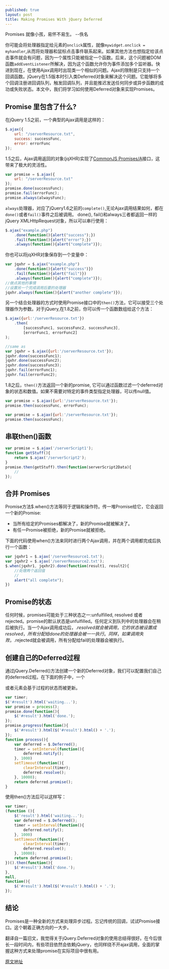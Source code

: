 ```yaml
---
published: true
layout: post
title: Making Promises With jQuery Deferred
---
```


Promises 就像小孩，易怀不易生。 --佚名

你可能会将处理器指定给元素的`onclick`属性，就像`mywidget.onclick = myhandler`,从而将处理器和鼠标点击事件联系起来。如果其他方法也想指定给该点击事件就会有问题，因为一个属性只能被指定一个函数。后来，这个问题被DOM函数`addEventListener`所解决，因为这个函数允许你为事件添加多个监听器。快进到现在，在使用Ajax调用时出现类一个相似的问题。Ajax的限制是只支持一个回调函数。jQuery在1.5版本时引入类Deferred对象来解决这个问题。它能够将多个回调注册进回调队列，触发回调队列，并且能推迟发送任何同步或异步函数的成功或失败状态。本文中，我们将学习如何使用Deferred对象来实现Promises。

## Promise 里包含了什么?
在jQuery 1.5之前，一个典型的Ajax调用是这样的：

```javascript
$.ajax({
    url: "/serverResource.txt",
    success: successFunc,
    error: errorFunc
});
```

1.5之后，Ajax调用返回的对象(jqXHR)实现了[CommonJS Promises/A](http://wiki.commonjs.org/wiki/Promises/A)接口，这带来了极大的灵活性。

```javascript
var promise = $.ajax({
    url: "/serverResource.txt"
});
promise.done(successFunc);
promise.fail(errorFunc);
promise.always(alwaysFunc);
```

`always`处理器，对应了jQuery1.6之前的`complete()`,无论Ajax调用结果如何，都在`done()`或者`fail()`事件之后被调用。
done(), fail()和always三者都返回一样的jQuery XMLHttpRequest对象，所以可以串行使用：

```javascript
$.ajax("example.php")
    .done(function(){alert("success");})
    .fail(function(){alert("error");})
    .always(function(){alert("complete")});
```

你也可以将jqXHR对象保存到一个变量中：

```javascript
var jqxhr = $.ajax("example.php")
    .done(function(){alert("success")})
    .fail(function(){alert("fail")})
    .always(function(){alert("complete")});
//做点其他的事情
//设置另一个完成调用后要的处理器
jqxhr.always(function(){alert("another complete")});
```

另一个结合处理器的方式时使用Promise接口中的`then()`方法，它可以接受三个处理器作为参数。对于jQuery,在1.8之前，你可以传一个函数数组给这个方法：

```javascript
$.ajax({url:'/serverResource.txt'})
    .then(
        [successFunc1, successFunc2, successFunc3],
        [errorFunc1, errorFunc2]
);

//same as
var jqxhr = $.ajax({url:'/serverResource.txt'});
jqxhr.done(successFunc1);
jqxhr.done(successFunc2);
jqxhr.done(successFunc3);
jqxhr.fail(errorFunc1);
jqxhr.fail(errorFunc2);
```

1.8之后，`then()`方法返回一个新的promise, 它可以通过函数过滤一个deferred对象的状态和数值。如果不需要对特定的事件类型指定处理器，可以传null值。

```javascript
var promise = $.ajax({url:'/serverResource.txt'});
promise.then(successFunc, errorFunc);

var promise = $.ajax({url:'/serverResource.txt'});
promise.then(successFunc);
```


## 串联then()函数

```javascript
var promise = $.ajax('/serverScript1');
function getStuff(){
    return $.ajax('/serverScript2');
}
promise.then(getStuff).then(function(serverScript2Data){
    // 
});
```

## 合并 Promises
Promise方法$.when()方法等同于逻辑和操作符。传一堆Promise给它，它会返回一个新的Promise:
- 当所有给定的Promises都解决了，新的Promise就被解决了。
- 有任一Promise被拒绝，新的Promise就被拒绝。

下面的代码使用when()方法来同时进行两个Ajax调用，并在两个调用都完成后执行一个函数：

```javascript
var jqxhr1 = $.ajax('/serverResource1.txt');
var jqxhr2 = $.ajax('/serverResource2.txt');
$.when(jqxhr1, jqxhr2).done(function(result1, result2){
    //处理两个返回值
    //
    alert("all complete");
})
```


## Promise的状态
任何时候，promises可能处于三种状态之一:unfulfilled, resolved 或者rejected。promise的默认状态是unfulfilled。任何定义到队列中的处理器会在稍后被执行。当一个Ajax调用成功后，$.resolved就会被调用，它的状态被设置成resolved，所有分配给done的处理器会被一一执行。同样，如果调用失败，$.rejected就会被调用，所有分配给fail的处理器会被执行。

## 创建自己的Deferred过程
通过jQuery.Deferred()方法创建一个新的Deferred对象，我们可以配置我们自己的deferred过程。在下面的例子中，一个<div>或者<span>元素会基于过程的状态而被更新。

```javascript
var timer;
$('#result').html('waiting...');
var promise = process();
promise.done(function(){
    $('#result').html('done.');
});
promise.progress(function(){
    $('#result').html($('#result').html() + '.');
});
function process(){
    var deferred = $.Deferred();
    timer = setInterval(function(){
        deferred.notify();
    }, 1000)
    setTimeout(function(){
        clearInterval(timer);
        deferred.resolve();
    }, 10000);
    return deferred.promise();
}
```

使用then()方法后可以这样写：

```javascript
var timer;
(function (){
    $('result').html('waiting...');
    var deferred = $.Deferred();
    timer = setInterval(function(){
        deferred.notify();
    }, 1000)
    setTimeout(function(){
        clearInterval(timer);
        deferred.resolve();
    }, 10000);
    return deferred.promise();
})().then(function(){
    $('#result').html('done.');
},
null,
function(){
    $('#result').html($('#result').html() + '.');
});
```

## 结论
Promises是一种全新的方式来处理异步过程。忘记传统的回调，试试Promise接口。这个朝着正确方向的一大步。

翻译自一篇旧文，我觉得关于jQuery.Deferred对象的使用总结得很好。在今后很长一段时间内，有些项目依然会依赖jQuery，也同样绕不开ajax调用，全面的掌握这种方式来处理promise在实际项目中很有用。

[原文地址](http://www.htmlgoodies.com/beyond/javascript/making-promises-with-jquery-deferred.html)


































